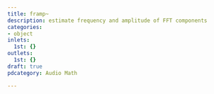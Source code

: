 ```yaml
---
title: framp~
description: estimate frequency and amplitude of FFT components
categories:
- object
inlets:
  1st: {}
outlets:
  1st: {}
draft: true
pdcategory: Audio Math

---
```


